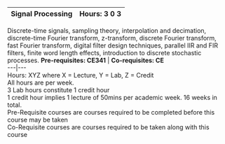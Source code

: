 **Signal Processing** | **Hours: 3 0 3**  
---|---  
Discrete-time signals, sampling theory, interpolation and decimation, discrete-time Fourier transform, z-transform, discrete Fourier transform, fast Fourier transform, digital filter design techniques, parallel IIR and FIR filters, finite word length effects, introduction to discrete stochastic processes.
**Pre-requisites: CE341** | **Co-requisites: CE**  
---|---  
Hours: XYZ where X = Lecture, Y = Lab, Z = Credit  
All hours are per week.  
3 Lab hours constitute 1 credit hour  
1 credit hour implies 1 lecture of 50mins per academic week. 16 weeks in total.  
Pre-Requisite courses are courses required to be completed before this course may be taken  
Co-Requisite courses are courses required to be taken along with this course
